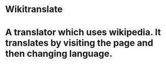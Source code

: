 <h1>Wikitranslate<h1>
A translator which uses wikipedia. It translates by visiting the page and then changing language.
